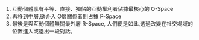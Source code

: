 1. 互動個體享有平等、直接、獨佔的互動權利者佔據最核心的 O-Space
2. 再移到中層,欲介入 O層關係者則占據 P-Space
3. 最後是與互動個體無關最外層 R-Space,
人們便是如此,透過改變在社交場域的位置進入或退出一段對話。